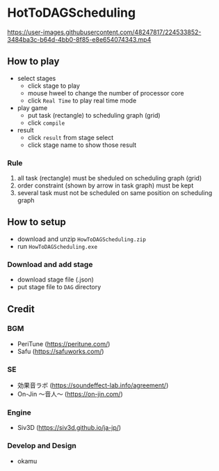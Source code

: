 # HotToDAGScheduling
https://user-images.githubusercontent.com/48247817/224533852-3484ba3c-b64d-4bb0-8f85-e8e654074343.mp4

## How to play
- select stages
  - click stage to play
  - mouse hweel to change the number of processor core
  - click `Real Time` to play real time mode
- play game
  - put task (rectangle) to scheduling graph (grid)
  - click `compile`
- result
  - click `result` from stage select
  - click stage name to show those result

### Rule
1. all task (rectangle) must be sheduled on scheduling graph (grid)
2. order constraint (shown by arrow in task graph) must be kept
3. several task must not be scheduled on same position on scheduling graph

## How to setup
- download and unzip `HowToDAGScheduling.zip`
- run `HowToDAGScheduling.exe`

### Download and add stage
- download stage file (.json)
- put stage file to `DAG` directory

## Credit
### BGM
- PeriTune (https://peritune.com/)
- Safu (https://safuworks.com/)
### SE
- 効果音ラボ (https://soundeffect-lab.info/agreement/)
- On-Jin ～音人～ (https://on-jin.com/)
### Engine
- Siv3D (https://siv3d.github.io/ja-jp/)
### Develop and Design
- okamu
